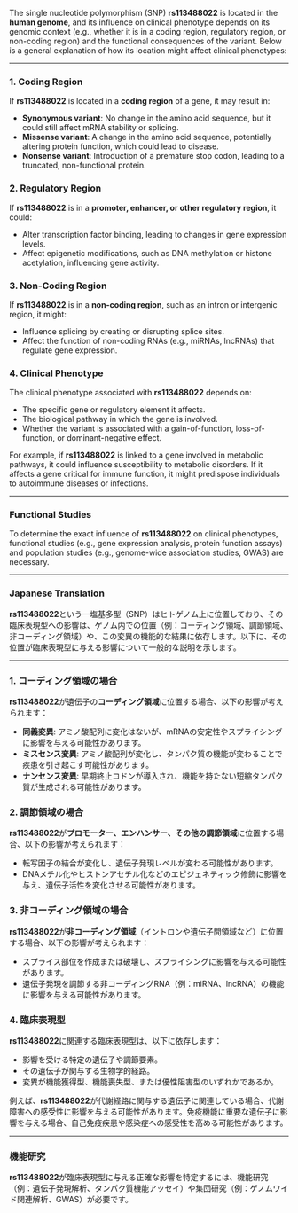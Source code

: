 The single nucleotide polymorphism (SNP) **rs113488022** is located in the **human genome**, and its influence on clinical phenotype depends on its genomic context (e.g., whether it is in a coding region, regulatory region, or non-coding region) and the functional consequences of the variant. Below is a general explanation of how its location might affect clinical phenotypes:

---

### **1. Coding Region**
If **rs113488022** is located in a **coding region** of a gene, it may result in:
- **Synonymous variant**: No change in the amino acid sequence, but it could still affect mRNA stability or splicing.
- **Missense variant**: A change in the amino acid sequence, potentially altering protein function, which could lead to disease.
- **Nonsense variant**: Introduction of a premature stop codon, leading to a truncated, non-functional protein.

### **2. Regulatory Region**
If **rs113488022** is in a **promoter, enhancer, or other regulatory region**, it could:
- Alter transcription factor binding, leading to changes in gene expression levels.
- Affect epigenetic modifications, such as DNA methylation or histone acetylation, influencing gene activity.

### **3. Non-Coding Region**
If **rs113488022** is in a **non-coding region**, such as an intron or intergenic region, it might:
- Influence splicing by creating or disrupting splice sites.
- Affect the function of non-coding RNAs (e.g., miRNAs, lncRNAs) that regulate gene expression.

### **4. Clinical Phenotype**
The clinical phenotype associated with **rs113488022** depends on:
- The specific gene or regulatory element it affects.
- The biological pathway in which the gene is involved.
- Whether the variant is associated with a gain-of-function, loss-of-function, or dominant-negative effect.

For example, if **rs113488022** is linked to a gene involved in metabolic pathways, it could influence susceptibility to metabolic disorders. If it affects a gene critical for immune function, it might predispose individuals to autoimmune diseases or infections.

---

### **Functional Studies**
To determine the exact influence of **rs113488022** on clinical phenotypes, functional studies (e.g., gene expression analysis, protein function assays) and population studies (e.g., genome-wide association studies, GWAS) are necessary.

---

### **Japanese Translation**

**rs113488022**という一塩基多型（SNP）はヒトゲノム上に位置しており、その臨床表現型への影響は、ゲノム内での位置（例：コーディング領域、調節領域、非コーディング領域）や、この変異の機能的な結果に依存します。以下に、その位置が臨床表現型に与える影響について一般的な説明を示します。

---

### **1. コーディング領域の場合**
**rs113488022**が遺伝子の**コーディング領域**に位置する場合、以下の影響が考えられます：
- **同義変異**: アミノ酸配列に変化はないが、mRNAの安定性やスプライシングに影響を与える可能性があります。
- **ミスセンス変異**: アミノ酸配列が変化し、タンパク質の機能が変わることで疾患を引き起こす可能性があります。
- **ナンセンス変異**: 早期終止コドンが導入され、機能を持たない短縮タンパク質が生成される可能性があります。

### **2. 調節領域の場合**
**rs113488022**が**プロモーター、エンハンサー、その他の調節領域**に位置する場合、以下の影響が考えられます：
- 転写因子の結合が変化し、遺伝子発現レベルが変わる可能性があります。
- DNAメチル化やヒストンアセチル化などのエピジェネティック修飾に影響を与え、遺伝子活性を変化させる可能性があります。

### **3. 非コーディング領域の場合**
**rs113488022**が**非コーディング領域**（イントロンや遺伝子間領域など）に位置する場合、以下の影響が考えられます：
- スプライス部位を作成または破壊し、スプライシングに影響を与える可能性があります。
- 遺伝子発現を調節する非コーディングRNA（例：miRNA、lncRNA）の機能に影響を与える可能性があります。

### **4. 臨床表現型**
**rs113488022**に関連する臨床表現型は、以下に依存します：
- 影響を受ける特定の遺伝子や調節要素。
- その遺伝子が関与する生物学的経路。
- 変異が機能獲得型、機能喪失型、または優性阻害型のいずれかであるか。

例えば、**rs113488022**が代謝経路に関与する遺伝子に関連している場合、代謝障害への感受性に影響を与える可能性があります。免疫機能に重要な遺伝子に影響を与える場合、自己免疫疾患や感染症への感受性を高める可能性があります。

---

### **機能研究**
**rs113488022**が臨床表現型に与える正確な影響を特定するには、機能研究（例：遺伝子発現解析、タンパク質機能アッセイ）や集団研究（例：ゲノムワイド関連解析、GWAS）が必要です。

